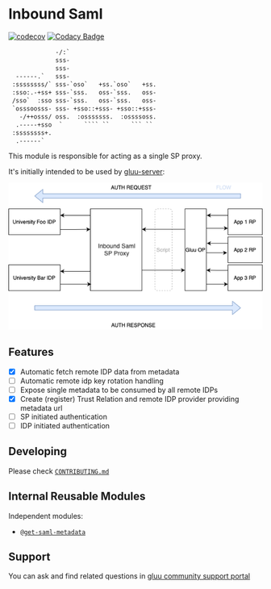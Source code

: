 # Inbound Saml
[![codecov](https://codecov.io/gh/GluuFederation/inbound-saml/branch/master/graph/badge.svg?token=IIN1I5XAUG)](https://codecov.io/gh/GluuFederation/inbound-saml)
[![Codacy Badge](https://app.codacy.com/project/badge/Grade/8efe7bd74a5d45e3b7c0a2be25d7ac8e)](https://www.codacy.com/gh/GluuFederation/inbound-saml/dashboard?utm_source=github.com&amp;utm_medium=referral&amp;utm_content=GluuFederation/inbound-saml&amp;utm_campaign=Badge_Grade)

```ascii                                                
             -/:`                         
             sss-                         
             sss-                         
  ------.`   sss-                         
 :ssssssss/` sss-`oso`   +ss.`oso`   +ss. 
 :sso:.-+ss+ sss-`sss.   oss-`sss.   oss- 
 /sso`  :sso sss-`sss.   oss-`sss.   oss- 
 `osssoosss- sss- +sso::+sss- +sso::+sss- 
   -/++osss/ oss.  :osssssss.  :ossssoss. 
  .-----+sso  `      ```` ``      ``` ``  
 :ssssssss+.                              
  .------`                                        
```

This module is responsible for acting as a single SP proxy.

It's initially intended to be used by [gluu-server](https://gluu.org):

![InboundSamlFlow](docs/img/InboundSamlSingleSP.png)

## Features

  - [x] Automatic fetch remote IDP data from metadata
  - [ ] Automatic remote idp key rotation handling
  - [ ] Expose single metadata to be consumed by all remote IDPs
  - [x] Create (register) Trust Relation and remote IDP provider providing metadata url
  - [ ] SP initiated authentication
  - [ ] IDP initiated authentication

## Developing

Please check [`CONTRIBUTING.md`](CONTRIBUTING.md)

## Internal Reusable Modules

  Independent modules:
  
  - [`@get-saml-metadata`](src/get-saml-metadata)

## Support

You can ask and find related questions in [gluu community support portal](https://support.gluu.org)
